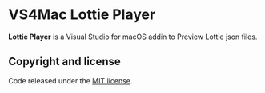 # VS4Mac Lottie Player

**Lottie Player** is a Visual Studio for macOS addin to Preview  Lottie json files.

## Copyright and license

Code released under the [MIT license](https://opensource.org/licenses/MIT).